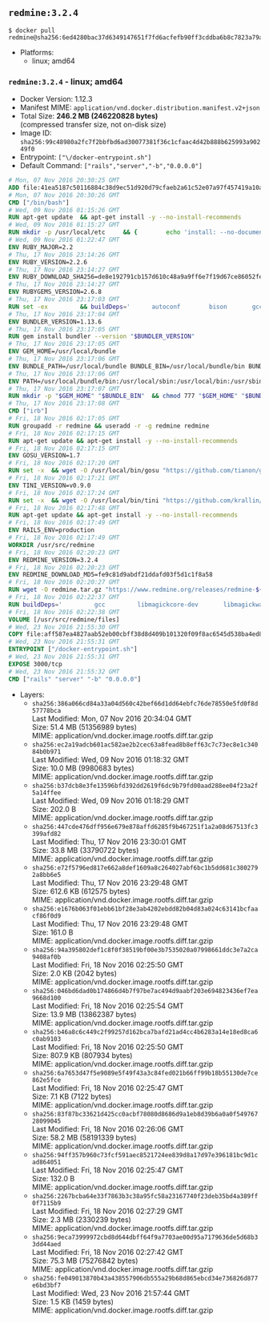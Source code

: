 ## `redmine:3.2.4`

```console
$ docker pull redmine@sha256:6ed4280bac37d6349147651f7fd6acfefb90ff3cddba6b8c7823a79a2fd32b1d
```

-	Platforms:
	-	linux; amd64

### `redmine:3.2.4` - linux; amd64

-	Docker Version: 1.12.3
-	Manifest MIME: `application/vnd.docker.distribution.manifest.v2+json`
-	Total Size: **246.2 MB (246220828 bytes)**  
	(compressed transfer size, not on-disk size)
-	Image ID: `sha256:99c48980a2fc7f2bbfbd6ad30077381f36c1cfaac4d42b888b625993a90249f0`
-	Entrypoint: `["\/docker-entrypoint.sh"]`
-	Default Command: `["rails","server","-b","0.0.0.0"]`

```dockerfile
# Mon, 07 Nov 2016 20:30:25 GMT
ADD file:41ea5187c50116884c38d9ec51d920d79cfaeb2a61c52e07a97f457419a10a4f in / 
# Mon, 07 Nov 2016 20:30:26 GMT
CMD ["/bin/bash"]
# Wed, 09 Nov 2016 01:15:26 GMT
RUN apt-get update 	&& apt-get install -y --no-install-recommends 		bzip2 		ca-certificates 		libffi-dev 		libgdbm3 		libssl-dev 		libyaml-dev 		procps 		zlib1g-dev 	&& rm -rf /var/lib/apt/lists/*
# Wed, 09 Nov 2016 01:15:27 GMT
RUN mkdir -p /usr/local/etc 	&& { 		echo 'install: --no-document'; 		echo 'update: --no-document'; 	} >> /usr/local/etc/gemrc
# Wed, 09 Nov 2016 01:22:47 GMT
ENV RUBY_MAJOR=2.2
# Thu, 17 Nov 2016 23:14:26 GMT
ENV RUBY_VERSION=2.2.6
# Thu, 17 Nov 2016 23:14:27 GMT
ENV RUBY_DOWNLOAD_SHA256=de8e192791cb157d610c48a9a9ff6e7f19d67ce86052feae62b82e3682cc675f
# Thu, 17 Nov 2016 23:14:27 GMT
ENV RUBYGEMS_VERSION=2.6.8
# Thu, 17 Nov 2016 23:17:03 GMT
RUN set -ex 		&& buildDeps=' 		autoconf 		bison 		gcc 		libbz2-dev 		libgdbm-dev 		libglib2.0-dev 		libncurses-dev 		libreadline-dev 		libxml2-dev 		libxslt-dev 		make 		ruby 		wget 	' 	&& apt-get update 	&& apt-get install -y --no-install-recommends $buildDeps 	&& rm -rf /var/lib/apt/lists/* 		&& wget -O ruby.tar.gz "https://cache.ruby-lang.org/pub/ruby/$RUBY_MAJOR/ruby-$RUBY_VERSION.tar.gz" 	&& echo "$RUBY_DOWNLOAD_SHA256 *ruby.tar.gz" | sha256sum -c - 		&& mkdir -p /usr/src/ruby 	&& tar -xzf ruby.tar.gz -C /usr/src/ruby --strip-components=1 	&& rm ruby.tar.gz 		&& cd /usr/src/ruby 		&& { 		echo '#define ENABLE_PATH_CHECK 0'; 		echo; 		cat file.c; 	} > file.c.new 	&& mv file.c.new file.c 		&& autoconf 	&& ./configure --disable-install-doc 	&& make -j"$(nproc)" 	&& make install 		&& apt-get purge -y --auto-remove $buildDeps 	&& cd / 	&& rm -r /usr/src/ruby 		&& gem update --system "$RUBYGEMS_VERSION"
# Thu, 17 Nov 2016 23:17:04 GMT
ENV BUNDLER_VERSION=1.13.6
# Thu, 17 Nov 2016 23:17:05 GMT
RUN gem install bundler --version "$BUNDLER_VERSION"
# Thu, 17 Nov 2016 23:17:05 GMT
ENV GEM_HOME=/usr/local/bundle
# Thu, 17 Nov 2016 23:17:06 GMT
ENV BUNDLE_PATH=/usr/local/bundle BUNDLE_BIN=/usr/local/bundle/bin BUNDLE_SILENCE_ROOT_WARNING=1 BUNDLE_APP_CONFIG=/usr/local/bundle
# Thu, 17 Nov 2016 23:17:06 GMT
ENV PATH=/usr/local/bundle/bin:/usr/local/sbin:/usr/local/bin:/usr/sbin:/usr/bin:/sbin:/bin
# Thu, 17 Nov 2016 23:17:07 GMT
RUN mkdir -p "$GEM_HOME" "$BUNDLE_BIN" 	&& chmod 777 "$GEM_HOME" "$BUNDLE_BIN"
# Thu, 17 Nov 2016 23:17:08 GMT
CMD ["irb"]
# Fri, 18 Nov 2016 02:17:05 GMT
RUN groupadd -r redmine && useradd -r -g redmine redmine
# Fri, 18 Nov 2016 02:17:15 GMT
RUN apt-get update && apt-get install -y --no-install-recommends 		ca-certificates 		wget 	&& rm -rf /var/lib/apt/lists/*
# Fri, 18 Nov 2016 02:17:15 GMT
ENV GOSU_VERSION=1.7
# Fri, 18 Nov 2016 02:17:20 GMT
RUN set -x 	&& wget -O /usr/local/bin/gosu "https://github.com/tianon/gosu/releases/download/$GOSU_VERSION/gosu-$(dpkg --print-architecture)" 	&& wget -O /usr/local/bin/gosu.asc "https://github.com/tianon/gosu/releases/download/$GOSU_VERSION/gosu-$(dpkg --print-architecture).asc" 	&& export GNUPGHOME="$(mktemp -d)" 	&& gpg --keyserver ha.pool.sks-keyservers.net --recv-keys B42F6819007F00F88E364FD4036A9C25BF357DD4 	&& gpg --batch --verify /usr/local/bin/gosu.asc /usr/local/bin/gosu 	&& rm -r "$GNUPGHOME" /usr/local/bin/gosu.asc 	&& chmod +x /usr/local/bin/gosu 	&& gosu nobody true
# Fri, 18 Nov 2016 02:17:21 GMT
ENV TINI_VERSION=v0.9.0
# Fri, 18 Nov 2016 02:17:24 GMT
RUN set -x 	&& wget -O /usr/local/bin/tini "https://github.com/krallin/tini/releases/download/$TINI_VERSION/tini" 	&& wget -O /usr/local/bin/tini.asc "https://github.com/krallin/tini/releases/download/$TINI_VERSION/tini.asc" 	&& export GNUPGHOME="$(mktemp -d)" 	&& gpg --keyserver ha.pool.sks-keyservers.net --recv-keys 6380DC428747F6C393FEACA59A84159D7001A4E5 	&& gpg --batch --verify /usr/local/bin/tini.asc /usr/local/bin/tini 	&& rm -r "$GNUPGHOME" /usr/local/bin/tini.asc 	&& chmod +x /usr/local/bin/tini 	&& tini -h
# Fri, 18 Nov 2016 02:17:48 GMT
RUN apt-get update && apt-get install -y --no-install-recommends 		imagemagick 		libmysqlclient18 		libpq5 		libsqlite3-0 				bzr 		git 		mercurial 		openssh-client 		subversion 	&& rm -rf /var/lib/apt/lists/*
# Fri, 18 Nov 2016 02:17:49 GMT
ENV RAILS_ENV=production
# Fri, 18 Nov 2016 02:17:49 GMT
WORKDIR /usr/src/redmine
# Fri, 18 Nov 2016 02:20:23 GMT
ENV REDMINE_VERSION=3.2.4
# Fri, 18 Nov 2016 02:20:23 GMT
ENV REDMINE_DOWNLOAD_MD5=fe9c81d9abdf21ddafd03f5d1c1f8a58
# Fri, 18 Nov 2016 02:20:27 GMT
RUN wget -O redmine.tar.gz "https://www.redmine.org/releases/redmine-${REDMINE_VERSION}.tar.gz" 	&& echo "$REDMINE_DOWNLOAD_MD5 redmine.tar.gz" | md5sum -c - 	&& tar -xvf redmine.tar.gz --strip-components=1 	&& rm redmine.tar.gz files/delete.me log/delete.me 	&& mkdir -p tmp/pdf public/plugin_assets 	&& chown -R redmine:redmine ./
# Fri, 18 Nov 2016 02:22:37 GMT
RUN buildDeps=' 		gcc 		libmagickcore-dev 		libmagickwand-dev 		libmysqlclient-dev 		libpq-dev 		libsqlite3-dev 		make 		patch 	' 	&& set -ex 	&& apt-get update && apt-get install -y $buildDeps --no-install-recommends 	&& rm -rf /var/lib/apt/lists/* 	&& bundle install --without development test 	&& for adapter in mysql2 postgresql sqlite3; do 		echo "$RAILS_ENV:" > ./config/database.yml; 		echo "  adapter: $adapter" >> ./config/database.yml; 		bundle install --without development test; 	done 	&& rm ./config/database.yml 	&& apt-get purge -y --auto-remove $buildDeps
# Fri, 18 Nov 2016 02:22:38 GMT
VOLUME [/usr/src/redmine/files]
# Wed, 23 Nov 2016 21:55:30 GMT
COPY file:aff587ea4827aab52eb00cbff38d8d409b101320f09f8ac6545d538ba4ed8f4f in / 
# Wed, 23 Nov 2016 21:55:31 GMT
ENTRYPOINT ["/docker-entrypoint.sh"]
# Wed, 23 Nov 2016 21:55:31 GMT
EXPOSE 3000/tcp
# Wed, 23 Nov 2016 21:55:32 GMT
CMD ["rails" "server" "-b" "0.0.0.0"]
```

-	Layers:
	-	`sha256:386a066cd84a33a04d560c42bef66d1dd64ebfc76de78550e5fd0f8d57778bca`  
		Last Modified: Mon, 07 Nov 2016 20:34:04 GMT  
		Size: 51.4 MB (51356989 bytes)  
		MIME: application/vnd.docker.image.rootfs.diff.tar.gzip
	-	`sha256:ec2a19adcb601ac582ae2b2cec63a8fead8b8eff63c7c73ec8e1c34084b0b971`  
		Last Modified: Wed, 09 Nov 2016 01:18:32 GMT  
		Size: 10.0 MB (9980683 bytes)  
		MIME: application/vnd.docker.image.rootfs.diff.tar.gzip
	-	`sha256:b37dcb8e3fe13596bfd392dd2619f6dc9b79fd00aad288ee04f23a2f5a14ffee`  
		Last Modified: Wed, 09 Nov 2016 01:18:29 GMT  
		Size: 202.0 B  
		MIME: application/vnd.docker.image.rootfs.diff.tar.gzip
	-	`sha256:447cde476dff956e679e878affd6285f9b467251f1a2a08d67513fc3399afd82`  
		Last Modified: Thu, 17 Nov 2016 23:30:01 GMT  
		Size: 33.8 MB (33790722 bytes)  
		MIME: application/vnd.docker.image.rootfs.diff.tar.gzip
	-	`sha256:e72f5796ed817e662a8def1609a8c264027abf6bc1b5dd681c3802792a8bb6e5`  
		Last Modified: Thu, 17 Nov 2016 23:29:48 GMT  
		Size: 612.6 KB (612575 bytes)  
		MIME: application/vnd.docker.image.rootfs.diff.tar.gzip
	-	`sha256:e1676b063f01ebb61bf28e3ab4202ebdd82b04d83a024c63141bcfaacf86f0d9`  
		Last Modified: Thu, 17 Nov 2016 23:29:48 GMT  
		Size: 161.0 B  
		MIME: application/vnd.docker.image.rootfs.diff.tar.gzip
	-	`sha256:94a395802def1c8f0f38519bf00e3b7535020a07998661ddc3e7a2ca9408af0b`  
		Last Modified: Fri, 18 Nov 2016 02:25:50 GMT  
		Size: 2.0 KB (2042 bytes)  
		MIME: application/vnd.docker.image.rootfs.diff.tar.gzip
	-	`sha256:046bd6dad0b174866d4b7f97be7ac494d9aabf203e694823436ef7ea9668d100`  
		Last Modified: Fri, 18 Nov 2016 02:25:54 GMT  
		Size: 13.9 MB (13862387 bytes)  
		MIME: application/vnd.docker.image.rootfs.diff.tar.gzip
	-	`sha256:b46a8c6c449c2f99257d162bca7bafd21ad4cc4b6283a14e18ed8ca6c0ab9103`  
		Last Modified: Fri, 18 Nov 2016 02:25:50 GMT  
		Size: 807.9 KB (807934 bytes)  
		MIME: application/vnd.docker.image.rootfs.diff.tar.gzip
	-	`sha256:6a7653d47f5e9089e5f49f43a3c84fed021b66ff99b18b55130de7ce862e5fce`  
		Last Modified: Fri, 18 Nov 2016 02:25:47 GMT  
		Size: 7.1 KB (7122 bytes)  
		MIME: application/vnd.docker.image.rootfs.diff.tar.gzip
	-	`sha256:83f87bc33621d425cc0acbf78080d8686d9a1eb8d39b6a0a0f54976728099045`  
		Last Modified: Fri, 18 Nov 2016 02:26:06 GMT  
		Size: 58.2 MB (58191339 bytes)  
		MIME: application/vnd.docker.image.rootfs.diff.tar.gzip
	-	`sha256:94ff357b960c73fcf591aec8521724ee839d8a17d97e396181bc9d1cad864051`  
		Last Modified: Fri, 18 Nov 2016 02:25:47 GMT  
		Size: 132.0 B  
		MIME: application/vnd.docker.image.rootfs.diff.tar.gzip
	-	`sha256:2267bcba64e33f7863b3c38a95fc58a23167740f23deb35bd4a389ff0f7115b9`  
		Last Modified: Fri, 18 Nov 2016 02:27:29 GMT  
		Size: 2.3 MB (2330239 bytes)  
		MIME: application/vnd.docker.image.rootfs.diff.tar.gzip
	-	`sha256:9eca73999972cbd8d644dbff64f9a7703ae00d95a7179636de5d68b33dd44aed`  
		Last Modified: Fri, 18 Nov 2016 02:27:42 GMT  
		Size: 75.3 MB (75276842 bytes)  
		MIME: application/vnd.docker.image.rootfs.diff.tar.gzip
	-	`sha256:fe049013870b43a438557906db555a29b68d865ebcd34e736826d877e6bd3bf7`  
		Last Modified: Wed, 23 Nov 2016 21:57:44 GMT  
		Size: 1.5 KB (1459 bytes)  
		MIME: application/vnd.docker.image.rootfs.diff.tar.gzip
